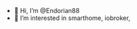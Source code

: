- 👋 Hi, I’m @Endorian88
- 👀 I’m interested in smarthome, iobroker, 


<!---
Endorian88/Endorian88 is a ✨ special ✨ repository because its `README.md` (this file) appears on your GitHub profile.
You can click the Preview link to take a look at your changes.
--->
